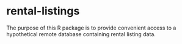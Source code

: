 # rental-listings

The purpose of this R package is to provide convenient access to a hypothetical remote database containing rental listing data.
